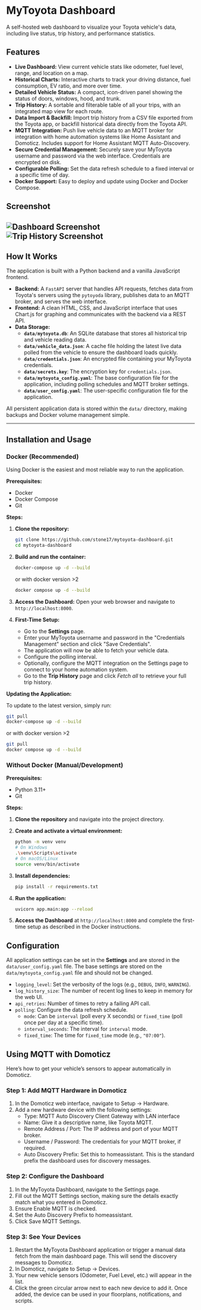 # MyToyota Dashboard

A self-hosted web dashboard to visualize your Toyota vehicle's data, including live status, trip history, and performance statistics.

## Features

*   **Live Dashboard:** View current vehicle stats like odometer, fuel level, range, and location on a map.
*   **Historical Charts:** Interactive charts to track your driving distance, fuel consumption, EV ratio, and more over time.
*   **Detailed Vehicle Status:** A compact, icon-driven panel showing the status of doors, windows, hood, and trunk.
*   **Trip History:** A sortable and filterable table of all your trips, with an integrated map view for each route.
*   **Data Import & Backfill:** Import trip history from a CSV file exported from the Toyota app, or backfill historical data directly from the Toyota API.
*   **MQTT Integration:** Push live vehicle data to an MQTT broker for integration with home automation systems like Home Assistant and Domoticz. Includes support for Home Assistant MQTT Auto-Discovery.
*   **Secure Credential Management:** Securely save your MyToyota username and password via the web interface.  Credentials are encrypted on disk.
*   **Configurable Polling:** Set the data refresh schedule to a fixed interval or a specific time of day.
*   **Docker Support:** Easy to deploy and update using Docker and Docker Compose.

## Screenshot

![Dashboard Screenshot](interface1.png "MyToyota Dashboard Interface")
![Trip History Screenshot](interface2.png "MyToyota Dashboard Interface")
---

## How It Works

The application is built with a Python backend and a vanilla JavaScript frontend.

*   **Backend:** A `FastAPI` server that handles API requests, fetches data from Toyota's servers using the `pytoyoda` library, publishes data to an MQTT broker, and serves the web interface.
*   **Frontend:** A clean HTML, CSS, and JavaScript interface that uses Chart.js for graphing and communicates with the backend via a REST API.
*   **Data Storage:**
    *   **`data/mytoyota.db`**: An SQLite database that stores all historical trip and vehicle reading data.
    *   **`data/vehicle_data.json`**: A cache file holding the latest live data polled from the vehicle to ensure the dashboard loads quickly.
    *   **`data/credentials.json`**: An encrypted file containing your MyToyota credentials.
    *   **`data/secrets.key`**: The encryption key for `credentials.json`.
    *   **`data/mytoyota_config.yaml`**: The base configuration file for the application, including polling schedules and MQTT broker settings.
    *   **`data/user_config.yaml`**: The user-specific configuration file for the application.

All persistent application data is stored within the `data/` directory, making backups and Docker volume management simple.

---

## Installation and Usage

### Docker (Recommended)

Using Docker is the easiest and most reliable way to run the application.

**Prerequisites:**
*   Docker
*   Docker Compose
*   Git

**Steps:**

1.  **Clone the repository:** 
    ```bash
    git clone https://github.com/stone17/mytoyota-dashboard.git
    cd mytoyota-dashboard
    ```

2.  **Build and run the container:** 
    ```bash
    docker-compose up -d --build
    ```
    or with docker version >2
    ```bash
    docker compose up -d --build
    ```

3.  **Access the Dashboard:**
    Open your web browser and navigate to `http://localhost:8000`. 

4.  **First-Time Setup:**
    * Go to the **Settings** page. 
    * Enter your MyToyota username and password in the "Credentials Management" section and click "Save Credentials". 
    * The application will now be able to fetch your vehicle data. 
    * Configure the polling interval. 
    * Optionally, configure the MQTT integration on the Settings page to connect to your home automation system.
    * Go to the **Trip History** page and click *Fetch all* to retrieve your full trip history. 

**Updating the Application:**

To update to the latest version, simply run: 
```bash
git pull
docker-compose up -d --build
```
or with docker version >2
```bash
git pull
docker compose up -d --build
```

### Without Docker (Manual/Development)

**Prerequisites:**
*   Python 3.11+
*   Git

**Steps:**

1.  **Clone the repository** and navigate into the project directory.

2.  **Create and activate a virtual environment:**
    ```bash
    python -m venv venv
    # On Windows
    .\venv\Scripts\activate
    # On macOS/Linux
    source venv/bin/activate
    ```

3.  **Install dependencies:**
    ```bash
    pip install -r requirements.txt
    ```

4.  **Run the application:**
    ```bash
    uvicorn app.main:app --reload
    ```

5.  **Access the Dashboard** at `http://localhost:8000` and complete the first-time setup as described in the Docker instructions.

## Configuration

All application settings can be set in the **Settings** and are stored in the `data/user_config.yaml` file.
The base settings are stored on the `data/mytoyota_config.yaml` file and should not be changed.
 
*   `logging_level`: Set the verbosity of the logs (e.g., `DEBUG`, `INFO`, `WARNING`).
*   `log_history_size`: The number of recent log lines to keep in memory for the web UI.
*   `api_retries`: Number of times to retry a failing API call.
*   `polling`: Configure the data refresh schedule.
    *   `mode`: Can be `interval` (poll every X seconds) or `fixed_time` (poll once per day at a specific time).
    *   `interval_seconds`: The interval for `interval` mode.
    *   `fixed_time`: The time for `fixed_time` mode (e.g., `"07:00"`).

## Using MQTT with Domoticz

Here’s how to get your vehicle’s sensors to appear automatically in Domoticz.

### Step 1: Add MQTT Hardware in Domoticz

1.  In the Domoticz web interface, navigate to Setup -> Hardware.
2.  Add a new hardware device with the following settings:
    * Type: MQTT Auto Discovery Client Gateway with LAN interface
    * Name: Give it a descriptive name, like Toyota MQTT.
    * Remote Address / Port: The IP address and port of your MQTT broker.
    * Username / Password: The credentials for your MQTT broker, if required.
    * Auto Discovery Prefix: Set this to homeassistant. This is the standard prefix the dashboard uses for discovery messages.

### Step 2: Configure the Dashboard

1.  In the MyToyota Dashboard, navigate to the Settings page.
2.  Fill out the MQTT Settings section, making sure the details exactly match what you entered in Domoticz.
3.  Ensure Enable MQTT is checked.
4.  Set the Auto Discovery Prefix to homeassistant.
5.  Click Save MQTT Settings.

### Step 3: See Your Devices

1.  Restart the MyToyota Dashboard application or trigger a manual data fetch from the main dashboard page. This will send the discovery messages to Domoticz.
2.  In Domoticz, navigate to Setup -> Devices.
3.  Your new vehicle sensors (Odometer, Fuel Level, etc.) will appear in the list.
4.  Click the green circular arrow next to each new device to add it. Once added, the device can be used in your floorplans, notifications, and scripts.